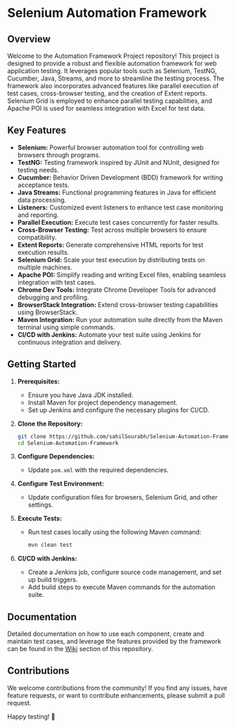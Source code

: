 # Selenium Automation Framework

## Overview

Welcome to the Automation Framework Project repository! This project is designed to provide a robust and flexible automation framework for web application testing. It leverages popular tools such as Selenium, TestNG, Cucumber, Java, Streams, and more to streamline the testing process. The framework also incorporates advanced features like parallel execution of test cases, cross-browser testing, and the creation of Extent reports. Selenium Grid is employed to enhance parallel testing capabilities, and Apache POI is used for seamless integration with Excel for test data.

## Key Features

- **Selenium:** Powerful browser automation tool for controlling web browsers through programs.
- **TestNG:** Testing framework inspired by JUnit and NUnit, designed for testing needs.
- **Cucumber:** Behavior Driven Development (BDD) framework for writing acceptance tests.
- **Java Streams:** Functional programming features in Java for efficient data processing.
- **Listeners:** Customized event listeners to enhance test case monitoring and reporting.
- **Parallel Execution:** Execute test cases concurrently for faster results.
- **Cross-Browser Testing:** Test across multiple browsers to ensure compatibility.
- **Extent Reports:** Generate comprehensive HTML reports for test execution results.
- **Selenium Grid:** Scale your test execution by distributing tests on multiple machines.
- **Apache POI:** Simplify reading and writing Excel files, enabling seamless integration with test cases.
- **Chrome Dev Tools:** Integrate Chrome Developer Tools for advanced debugging and profiling.
- **BrowserStack Integration:** Extend cross-browser testing capabilities using BrowserStack.
- **Maven Integration:** Run your automation suite directly from the Maven terminal using simple commands.
- **CI/CD with Jenkins:** Automate your test suite using Jenkins for continuous integration and delivery.

## Getting Started

1. **Prerequisites:**
   - Ensure you have Java JDK installed.
   - Install Maven for project dependency management.
   - Set up Jenkins and configure the necessary plugins for CI/CD.

2. **Clone the Repository:**
   ```bash
   git clone https://github.com/sahilSourabh/Selenium-Automation-Framework.git
   cd Selenium-Automation-Framework
   ```

3. **Configure Dependencies:**
   - Update `pom.xml` with the required dependencies.

4. **Configure Test Environment:**
   - Update configuration files for browsers, Selenium Grid, and other settings.

5. **Execute Tests:**
   - Run test cases locally using the following Maven command:
     ```bash
     mvn clean test
     ```

6. **CI/CD with Jenkins:**
   - Create a Jenkins job, configure source code management, and set up build triggers.
   - Add build steps to execute Maven commands for the automation suite.

## Documentation

Detailed documentation on how to use each component, create and maintain test cases, and leverage the features provided by the framework can be found in the [Wiki](/wiki) section of this repository.

## Contributions

We welcome contributions from the community! If you find any issues, have feature requests, or want to contribute enhancements, please submit a pull request.

Happy testing! 🚀
